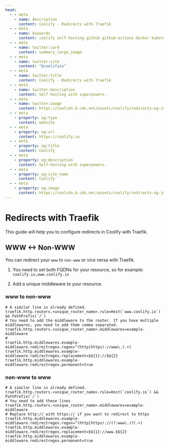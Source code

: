 ```yaml
---
head:
  - - meta
    - name: description
      content: Coolify - Redirects with Traefik
  - - meta
    - name: keywords
      content: coolify self-hosting github github-actions docker kubernetes vercel netlify heroku render digitalocean aws gcp azure redirects traefik
  - - meta
    - name: twitter:card
      content: summary_large_image
  - - meta
    - name: twitter:site
      content: "@coolifyio"
  - - meta
    - name: twitter:title
      content: Coolify - Redirects with Traefik
  - - meta
    - name: twitter:description
      content: Self-hosting with superpowers.
  - - meta
    - name: twitter:image
      content: https://coolcdn.b-cdn.net/assets/coolify/redirects-og-image.png
  - - meta
    - property: og:type
      content: website
  - - meta
    - property: og:url
      content: https://coolify.io
  - - meta
    - property: og:title
      content: Coolify
  - - meta
    - property: og:description
      content: Self-hosting with superpowers.
  - - meta
    - property: og:site_name
      content: Coolify
  - - meta
    - property: og:image
      content: https://coolcdn.b-cdn.net/assets/coolify/redirects-og-image.png
---
```


# Redirects with Traefik

This guide will help you to configure redirects in Coolify with Traefik.

## WWW <-> Non-WWW
You can redirect your `www` to `non-www` or vice versa with Traefik. 

1. You need to set both FQDNs for your resource, so for example: `coolify.io,www.coolify.io`

2. Add a unique middleware to your resource. 
  
### www to non-www
```bash{4,6-8}
# A similar line is already defined.
traefik.http.routers.<unique_router_name>.rule=Host(`www.coolify.io`) && PathPrefix(`/`)
# You need to add the middleware to the router. If you have multiple middlewares, you need to add them comma separated.
traefik.http.routers.<unique_router_name>.middlewares=example-middleware
#
traefik.http.middlewares.example-middleware.redirectregex.regex=^(http|https)://www\.(.+)
traefik.http.middlewares.example-middleware.redirectregex.replacement=$${1}://$${2}
traefik.http.middlewares.example-middleware.redirectregex.permanent=true
```

### non-www to www
```bash{4,6-8}
# A similar line is already defined.
traefik.http.routers.<unique_router_name>.rule=Host(`coolify.io`) && PathPrefix(`/`)
# You need to add these lines
traefik.http.routers.<unique_router_name>.middlewares=example-middleware
# Replace http:// with https:// if you want to redirect to https
traefik.http.middlewares.example-middleware.redirectregex.regex=^(http|https)://(?:www\.)?(.+)
traefik.http.middlewares.example-middleware.redirectregex.replacement=$${1}://www.$${2}
traefik.http.middlewares.example-middleware.redirectregex.permanent=true
```
